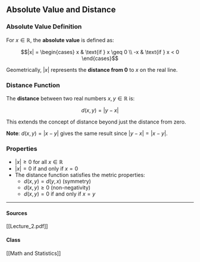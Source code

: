 ## Absolute Value and Distance

### Absolute Value Definition

For $x \in \mathbb{R}$, the **absolute value** is defined as:

$$|x| = \begin{cases}
x & \text{if } x \geq 0 \\
-x & \text{if } x < 0
\end{cases}$$

Geometrically, $|x|$ represents the **distance from 0** to $x$ on the real line.

### Distance Function

The **distance** between two real numbers $x, y \in \mathbb{R}$ is:

$$d(x, y) = |y - x|$$

This extends the concept of distance beyond just the distance from zero.

**Note**: $d(x, y) = |x - y|$ gives the same result since $|y - x| = |x - y|$.

### Properties

- $|x| \geq 0$ for all $x \in \mathbb{R}$
- $|x| = 0$ if and only if $x = 0$
- The distance function satisfies the metric properties:
  - $d(x, y) = d(y, x)$ (symmetry)
  - $d(x, y) \geq 0$ (non-negativity)
  - $d(x, y) = 0$ if and only if $x = y$

---
#### Sources
[[Lecture_2.pdf]]
#### Class
[[Math and Statistics]]